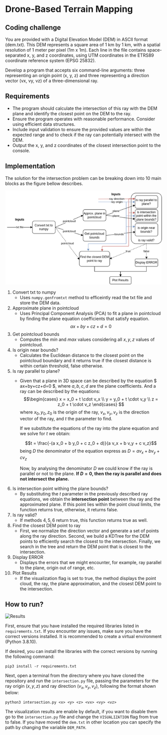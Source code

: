 # Drone-Based Terrain Mapping
## Coding challenge
You are provided with a Digital Elevation Model (DEM) in ASCII format (dem.txt). This DEM represents a square area of 1 km by 1 km, with a spatial resolution of 1 meter per pixel (1m x 1m). Each line in the file contains space-separated x, y, and z coordinates, using UTM coordinates in the ETRS89 coordinate reference system (EPSG 25832).

Develop a program that accepts six command-line arguments: three representing an origin point (x, y, z) and three representing a direction vector (vx, vy, vz) of a three-dimensional ray.

## Requirements
* The program should calculate the intersection of this ray with the DEM plane and identify the closest point on the DEM to the ray.
* Ensure the program operates with reasonable performance. Consider using efficient data structures.
* Include input validation to ensure the provided values are within the expected range and to check if the ray can potentially intersect with the DEM.
* Output the x, y, and z coordinates of the closest intersection point to the console.

## Implementation
The solution for the intersection problem can be breaking down into 10 main blocks as the figure bellow describes.

![Diagram of the Solution](resources/DEM-Solution.drawio.png)

1. Convert txt to numpy 
    * Uses `numpy.genfromtxt` method to efficeintly read the txt file and store the DEM data.
2. Approximate plane in pointcloud
    * Uses Principal Component Analysis (PCA) to fit a plane in pointcloud by finding the plane equation coefficients that satisfy equation.
    $$ ax+by+cz+d=0 $$ 
3. Get pointcloud bounds
    * Computes the $min$ and $max$ values considering all $x,y,z$ values of pointcloud.
4. Is origin near bounds?
    * Calculates the Euclidean distance to the closest point on the pointcloud boundary and it returns true if the closest distance is within certain threshold, false otherwise.
5. Is ray parallel to plane?
    * Given that a plane in 3D space can be described by the equation $ ax+by+cz+d=0 $, where $a,b,c,d$ are the plane coefficients. And a ray can be described by the equations:
        $$\begin{cases}
        x = x_0 + t \cdot v_x \\
        y = y_0 + t \cdot v_y \\
        z = z_0 + t \cdot v_z
        \end{cases}
        $$
        where $x_0, y_0, z_0$ is the origin of the ray, $v_x,v_y,v_z$ is the direction vector of the ray, and $t$ the parameter to find.

        If we substitute the equations of the ray into the plane equation and we solve for $t$ we obtain:

        $$t = \frac{-(a x_0 + b y_0 + c z_0 + d)}{a v_x + b v_y + c v_z}$$
        being $D$ the denominator of the equation express as $D=a v_x + b v_y + c v_z$ 

        Now, by analysing the denominator $D$ we could know if the ray is parallel or not to the plane. **If $D=0$, then the ray is parallel and does not intersect the plane.**
6. Is intersection point withing the plane bounds?
    * By substituting the $t$ parameter in the previously described ray equations, we obtain the **intersection point** between the ray and the approximated plane. If this point lies within the point cloud limits, the function returns true, otherwise, it returns false.
7. Is ray valid?
    * If methods $4,5,6$ return true, this function returns true as well. 
8. Find the closest DEM point to ray
    * First, we normalize the direction vector and generate a set of points along the ray direction. Second, we build a KDTree for the DEM points to efficiently search the closest to the intersection. Finally, we search in the tree and return the DEM point that is closest to the intersection.
9. Display ERROR
    * Displays the errors that we might encounter, for example, ray parallel to the plane, origin out of range, etc.
10. Plot Results
    * If the visualization flag is set to true, the method displays the point cloud, the ray, the plane approximation, and the closest DEM point to the intersection.

## How to run?
![Results](resources/plot.gif)

First, ensure that you have installed the required libraries listed in `requirements.txt`. If you encounter any issues, make sure you have the correct versions installed. It is recommended to create a virtual environment (Python 3.8.10).

If desired, you can install the libraries with the correct versions by running the following command:
```
pip3 install -r requirements.txt
```

Next, open a terminal from the directory where you have cloned the repository and run the `intersection.py` file, passing the parameters for the ray origin $(x,y,z)$ and ray direction $(v_x, v_y, v_z)$, following the format shown below:
```
python3 intersection.py <x> <y> <z> <vx> <vy> <vz>
```

The visualization results are enable by default, if you want to disable them go to the `intersection.py` file and change the `VISUALIZATION` flag from true to false. If you have moved the `dem.txt` in other location you can specify the path by changing the variable `DEM_PATH`.